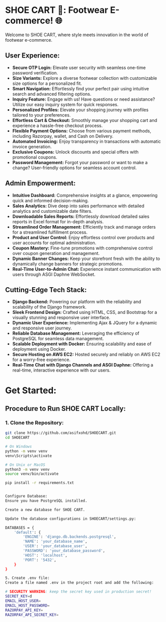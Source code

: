 # SHOE CART 🚀: Footwear E-commerce! 🌐

Welcome to SHOE CART, where style meets innovation in the world of footwear e-commerce.

## User Experience:

- **Secure OTP Login:** Elevate user security with seamless one-time password verification.
- **Size Variants:** Explore a diverse footwear collection with customizable size options for a personalized fit.
- **Smart Navigation:** Effortlessly find your perfect pair using intuitive search and advanced filtering options.
- **Inquiry Feature:** Engage with us! Have questions or need assistance? Utilize our easy inquiry system for quick responses.
- **Personalized Profiles:** Elevate your shopping journey with profiles tailored to your preferences.
- **Effortless Cart & Checkout:** Smoothly manage your shopping cart and experience a hassle-free checkout process.
- **Flexible Payment Options:** Choose from various payment methods, including Razorpay, wallet, and Cash on Delivery.
- **Automated Invoicing:** Enjoy transparency in transactions with automatic invoice generation.
- **Exclusive Coupons:** Unlock discounts and special offers with promotional coupons.
- **Password Management:** Forgot your password or want to make a change? User-friendly options for seamless account control.

## Admin Empowerment:

- **Intuitive Dashboard:** Comprehensive insights at a glance, empowering quick and informed decision-making.
- **Sales Analytics:** Dive deep into sales performance with detailed analytics and customizable date filters.
- **Downloadable Sales Reports:** Effortlessly download detailed sales reports in Excel format for in-depth analysis.
- **Streamlined Order Management:** Efficiently track and manage orders for a streamlined fulfillment process.
- **Product and User Control:** Enjoy effortless control over products and user accounts for optimal administration.
- **Coupon Mastery:** Fine-tune promotions with comprehensive control over coupon generation and management.
- **Dynamic Banner Changes:** Keep your storefront fresh with the ability to dynamically change banners for strategic promotions.
- **Real-Time User-to-Admin Chat:** Experience instant communication with users through ASGI Daphne WebSocket.

## Cutting-Edge Tech Stack:

- **Django Backend:** Powering our platform with the reliability and scalability of the Django framework.
- **Sleek Frontend Design:** Crafted using HTML, CSS, and Bootstrap for a visually stunning and responsive user interface.
- **Dynamic User Experience:** Implementing Ajax & JQuery for a dynamic and responsive user journey.
- **Reliable Database Management:** Leveraging the efficiency of PostgreSQL for seamless data management.
- **Scalable Deployment with Docker:** Ensuring scalability and ease of deployment using Docker.
- **Secure Hosting on AWS EC2:** Hosted securely and reliably on AWS EC2 for a worry-free experience.
- **Real-Time Chat with Django Channels and ASGI Daphne:** Offering a real-time, interactive experience with our users.



# Get Started:

## Procedure to Run SHOE CART Locally:

### 1. Clone the Repository:

```bash
git clone https://github.com/asifxohd/SHOECART.git
cd SHOECART

# On Windows
python -m venv venv
venv\Scripts\activate

# On Unix or MacOS
python3 -m venv venv
source venv/bin/activate

pip install -r requirements.txt


Configure Database:
Ensure you have PostgreSQL installed.

Create a new database for SHOE CART.

Update the database configurations in SHOECART/settings.py:

DATABASES = {
    'default': {
        'ENGINE': 'django.db.backends.postgresql',
        'NAME': 'your_database_name',
        'USER': 'your_database_user',
        'PASSWORD': 'your_database_password',
        'HOST': 'localhost',
        'PORT': '5432',
    }
}

5. Create .env file:
Create a file named .env in the project root and add the following:

# SECURITY WARNING: keep the secret key used in production secret!
SECRET_KEY=d
EMAIL_HOST_USER=
EMAIL_HOST_PASSWORD=
RAZORPAY_API_KEY=
RAZORPAY_API_SECRET_KEY=





